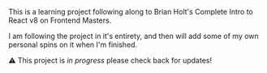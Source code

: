 This is a learning project following along to Brian Holt's Complete Intro to React v8 on Frontend Masters.

I am following the project in it's entirety, and then will add some of my own personal spins on it when I'm finished.

⚠️ This project is _in progress_ please check back for updates!

